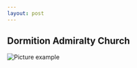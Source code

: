 ```yaml
---
layout: post
---
```


## Dormition Admiralty Church

![Picture example](https://top10.travel/wp-content/uploads/2017/07/uspenskiy-admiralteyskiy-hram.jpg)

